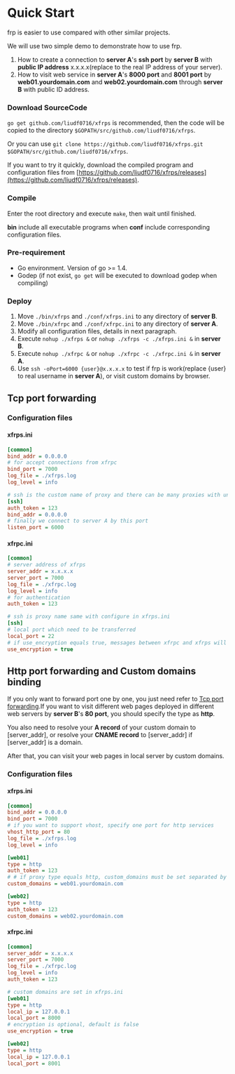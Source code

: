 # Quick Start

frp is easier to use compared with other similar projects.

We will use two simple demo to demonstrate how to use frp.

1. How to create a connection to **server A**'s **ssh port** by **server B** with **public IP address** x.x.x.x(replace to the real IP address of your server).
2. How to visit web service in **server A**'s **8000 port** and **8001 port** by **web01.yourdomain.com** and **web02.yourdomain.com** through **server B** with public ID address.

### Download SourceCode

`go get github.com/liudf0716/xfrps` is recommended, then the code will be copied to the directory `$GOPATH/src/github.com/liudf0716/xfrps`.

Or you can use `git clone https://github.com/liudf0716/xfrps.git $GOPATH/src/github.com/liudf0716/xfrps`.

If you want to try it quickly, download the compiled program and configuration files from [https://github.com/liudf0716/xfrps/releases](https://github.com/liudf0716/xfrps/releases).

### Compile

Enter the root directory and execute `make`, then wait until finished.

**bin** include all executable programs when **conf** include corresponding configuration files.

### Pre-requirement

* Go environment. Version of go >= 1.4.
* Godep (if not exist, `go get` will be executed to download godep when compiling)

### Deploy

1. Move `./bin/xfrps` and `./conf/xfrps.ini` to any directory of **server B**.
2. Move `./bin/xfrpc` and `./conf/xfrpc.ini` to any directory of **server A**.
3. Modify all configuration files, details in next paragraph.
4. Execute `nohup ./xfrps &` or `nohup ./xfrps -c ./xfrps.ini &` in **server B**.
5. Execute `nohup ./xfrpc &` or `nohup ./xfrpc -c ./xfrpc.ini &` in **server A**.
6. Use `ssh -oPort=6000 {user}@x.x.x.x` to test if frp is work(replace {user} to real username in **server A**), or visit custom domains by browser.

## Tcp port forwarding

### Configuration files

#### xfrps.ini

```ini
[common]
bind_addr = 0.0.0.0
# for accept connections from xfrpc
bind_port = 7000
log_file = ./xfrps.log
log_level = info

# ssh is the custom name of proxy and there can be many proxies with unique name in one configure file
[ssh]
auth_token = 123
bind_addr = 0.0.0.0
# finally we connect to server A by this port
listen_port = 6000
```

#### xfrpc.ini

```ini
[common]
# server address of xfrps
server_addr = x.x.x.x
server_port = 7000
log_file = ./xfrpc.log
log_level = info
# for authentication
auth_token = 123

# ssh is proxy name same with configure in xfrps.ini
[ssh]
# local port which need to be transferred
local_port = 22
# if use_encryption equals true, messages between xfrpc and xfrps will be encrypted, default is false
use_encryption = true
```

## Http port forwarding and Custom domains binding

If you only want to forward port one by one, you just need refer to [Tcp port forwarding](/doc/quick_start_en.md#Tcp-port-forwarding).If you want to visit different web pages deployed in different web servers by **server B**'s **80 port**, you should specify the type as **http**.

You also need to resolve your **A record** of your custom domain to [server_addr], or resolve your **CNAME record** to [server_addr] if [server_addr] is a domain.

After that, you can visit your web pages in local server by custom domains.

### Configuration files

#### xfrps.ini

```ini
[common]
bind_addr = 0.0.0.0
bind_port = 7000
# if you want to support vhost, specify one port for http services
vhost_http_port = 80
log_file = ./xfrps.log
log_level = info

[web01]
type = http
auth_token = 123
# # if proxy type equals http, custom_domains must be set separated by commas
custom_domains = web01.yourdomain.com

[web02]
type = http
auth_token = 123
custom_domains = web02.yourdomain.com
```

#### xfrpc.ini

```ini
[common]
server_addr = x.x.x.x
server_port = 7000
log_file = ./xfrpc.log
log_level = info
auth_token = 123 

# custom domains are set in xfrps.ini
[web01]
type = http
local_ip = 127.0.0.1
local_port = 8000
# encryption is optional, default is false
use_encryption = true

[web02]
type = http
local_ip = 127.0.0.1
local_port = 8001
```
